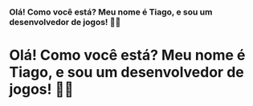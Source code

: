 ### Olá! Como você está? Meu nome é Tiago, e sou um desenvolvedor de jogos! 👋🙂

# Olá! Como você está? Meu nome é Tiago, e sou um desenvolvedor de jogos! 👋🙂

<!--
**gholyra/gholyra** is a ✨ _special_ ✨ repository because its `README.md` (this file) appears on your GitHub profile.

Here are some ideas to get you started:

- 🔭 I’m currently working on ...
- 🌱 I’m currently learning ...
- 👯 I’m looking to collaborate on ...
- 🤔 I’m looking for help with ...
- 💬 Ask me about ...
- 📫 How to reach me: ...
- 😄 Pronouns: ...
- ⚡ Fun fact: ...
-->
